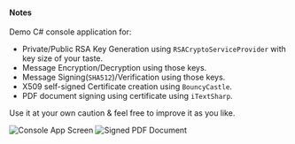 #### Notes
Demo C# console application for:

-    Private/Public RSA Key Generation using `RSACryptoServiceProvider` with key size of your taste. 
-    Message Encryption/Decryption using those keys. 
-    Message Signing(`SHA512`)/Verification using those keys.
-    X509 self-signed Certificate creation using `BouncyCastle`.
-    PDF document signing using certificate using `iTextSharp`.

Use it at your own caution & feel free to improve it as you like.

![Console App Screen](http://i.imgur.com/JdwsAET.png?1)
![Signed PDF Document](https://i.imgur.com/AK3oc2S.png)